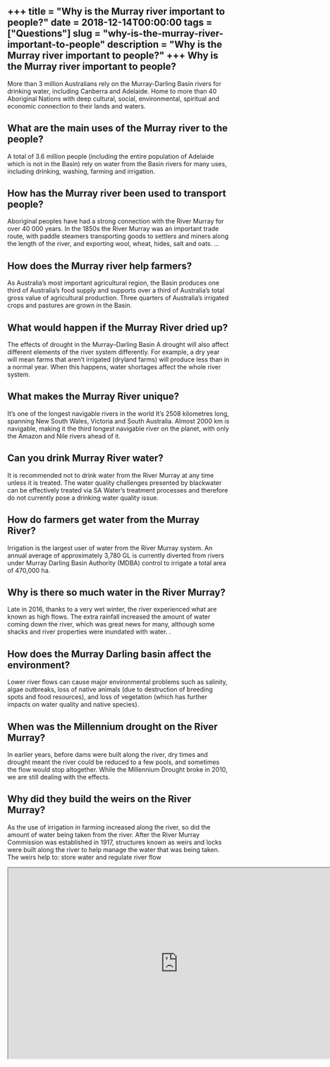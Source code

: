 +++
title = "Why is the Murray river important to people?"
date = 2018-12-14T00:00:00
tags = ["Questions"]
slug = "why-is-the-murray-river-important-to-people"
description = "Why is the Murray river important to people?"
+++
Why is the Murray river important to people?
--------------------------------------------

More than 3 million Australians rely on the Murray-Darling Basin rivers for drinking water, including Canberra and Adelaide. Home to more than 40 Aboriginal Nations with deep cultural, social, environmental, spiritual and economic connection to their lands and waters.

What are the main uses of the Murray river to the people?
---------------------------------------------------------

A total of 3.6 million people (including the entire population of Adelaide which is not in the Basin) rely on water from the Basin rivers for many uses, including drinking, washing, farming and irrigation.

How has the Murray river been used to transport people?
-------------------------------------------------------

Aboriginal peoples have had a strong connection with the River Murray for over 40 000 years. In the 1850s the River Murray was an important trade route, with paddle steamers transporting goods to settlers and miners along the length of the river, and exporting wool, wheat, hides, salt and oats. …

How does the Murray river help farmers?
---------------------------------------

As Australia’s most important agricultural region, the Basin produces one third of Australia’s food supply and supports over a third of Australia’s total gross value of agricultural production. Three quarters of Australia’s irrigated crops and pastures are grown in the Basin.

What would happen if the Murray River dried up?
-----------------------------------------------

The effects of drought in the Murray–Darling Basin A drought will also affect different elements of the river system differently. For example, a dry year will mean farms that aren’t irrigated (dryland farms) will produce less than in a normal year. When this happens, water shortages affect the whole river system.

What makes the Murray River unique?
-----------------------------------

It’s one of the longest navigable rivers in the world It’s 2508 kilometres long, spanning New South Wales, Victoria and South Australia. Almost 2000 km is navigable, making it the third longest navigable river on the planet, with only the Amazon and Nile rivers ahead of it.

Can you drink Murray River water?
---------------------------------

It is recommended not to drink water from the River Murray at any time unless it is treated. The water quality challenges presented by blackwater can be effectively treated via SA Water’s treatment processes and therefore do not currently pose a drinking water quality issue.

How do farmers get water from the Murray River?
-----------------------------------------------

Irrigation is the largest user of water from the River Murray system. An annual average of approximately 3,780 GL is currently diverted from rivers under Murray Darling Basin Authority (MDBA) control to irrigate a total area of 470,000 ha.

Why is there so much water in the River Murray?
-----------------------------------------------

Late in 2016, thanks to a very wet winter, the river experienced what are known as high flows. The extra rainfall increased the amount of water coming down the river, which was great news for many, although some shacks and river properties were inundated with water. .

How does the Murray Darling basin affect the environment?
---------------------------------------------------------

Lower river flows can cause major environmental problems such as salinity, algae outbreaks, loss of native animals (due to destruction of breeding spots and food resources), and loss of vegetation (which has further impacts on water quality and native species).

When was the Millennium drought on the River Murray?
----------------------------------------------------

In earlier years, before dams were built along the river, dry times and drought meant the river could be reduced to a few pools, and sometimes the flow would stop altogether. While the Millennium Drought broke in 2010, we are still dealing with the effects.

Why did they build the weirs on the River Murray?
-------------------------------------------------

As the use of irrigation in farming increased along the river, so did the amount of water being taken from the river. After the River Murray Commission was established in 1917, structures known as weirs and locks were built along the river to help manage the water that was being taken. The weirs help to: store water and regulate river flow

<iframe allow="accelerometer; autoplay; clipboard-write; encrypted-media; gyroscope; picture-in-picture" allowfullscreen="" class="__youtube_prefs__  epyt-is-override  no-lazyload" data-no-lazy="1" data-origheight="433" data-origwidth="770" data-skipgform_ajax_framebjll="" height="433" id="_ytid_55197" loading="lazy" src="https://www.youtube.com/embed/0_0fMttEuy8?enablejsapi=1&autoplay=0&cc_load_policy=0&cc_lang_pref=&iv_load_policy=1&loop=0&modestbranding=0&rel=1&fs=1&playsinline=0&autohide=2&theme=dark&color=red&controls=1&" title="YouTube player" width="770"></iframe>